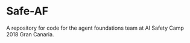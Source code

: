 # Safe-AF
A repository for code for the agent foundations team at AI Safety Camp 2018 Gran Canaria.

